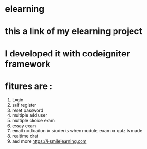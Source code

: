 # elearning
# this a link of my elearning project 
# I developed it with codeigniter framework
# fitures are :
1. Login
2. self register
3. reset password
4. multiple add user
5. multiple choice exam
6. essay exam
7. email notfication to students when module, exam or quiz is made
8. realtime chat
9. and more
https://i-smilelearning.com
